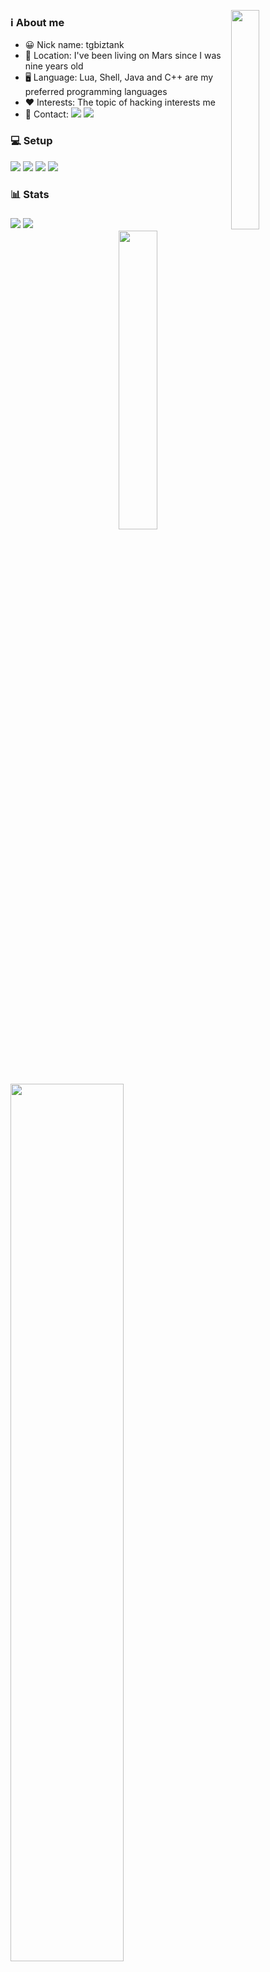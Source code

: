 <!-- Kha Banh Gif quay cuc cang -->
<img align="right" src="https://d14eu5yur8w3te.cloudfront.net/api/v1/media/baseclub-media-uploads-production/42c19c32-4c74-4f40-bee6-20ce539b22f8.gif" width="30%"><h3>ℹ️ About me</h3>
<ul>
<!-- Infomation -->
<li>😀 Nick name: tgbiztank</li>
<li>📍 Location: I've been living on Mars since I was nine years old</li>
<li>🖥️ Language: Lua, Shell, Java and C++ are my preferred programming languages</li>
<li>❤️ Interests: The topic of hacking interests me</li>
<li>📇 Contact: 
<a href="https://facebook.com/tgbiztank"><img src="https://img.shields.io/badge/-Facebook-blue?style=flat-square&logo=Facebook&logoColor=white&link=https://facebook.com/tgbiztank"></a>
<a href="mailto: tgbiztank@gmail.com"><img src="https://img.shields.io/badge/-Gmail-red?style=flat-square&logo=Gmail&logoColor=white&link=mailto: tgbiztank@gmail.com"></a></li>
</ul>
<!-- PC Setup -->
<h3>💻 Setup</h3>

<a href="https://archlinux.org/"><img src="https://img.shields.io/badge/Arch-282a36?style=for-the-badge&logo=archlinux&logoColor=8f8f2"></a>
<a href="https://www.google.com/chrome/"><img src="https://img.shields.io/badge/Chrome-282a36?style=for-the-badge&logo=google-chrome&logoColor=f8f8f2"></a>
<a href="https://neovim.io/"><img src="https://img.shields.io/badge/Neovim-282a36?style=for-the-badge&logo=neovim&logoColor=50fa7b"></a>
<a href="https://git-scm.com/"><img src="https://img.shields.io/badge/Git-282a36?style=for-the-badge&logo=git&logoColor=ff5555"></a>
<!-- Stats -->
<h3>📊 Stats<h3>
<img src="https://komarev.com/ghpvc/?username=tgbiztank&color=ff79c6"> <img src="https://wakatime.com/badge/user/7560b813-7116-473c-908c-e3a849fb6437.svg">
<br>
<img align="right" src="https://github-readme-stats.vercel.app/api/top-langs/?username=tgbiztank&layout=compact&theme=dracula" width="35%">
<img align="left" src="https://github-profile-summary-cards.vercel.app/api/cards/profile-details?username=tgbiztank&theme=dracula" width="60%">
